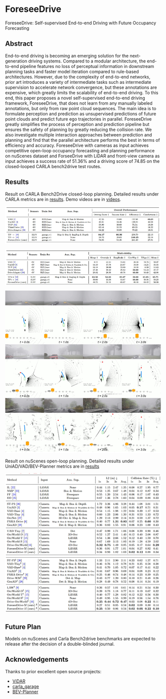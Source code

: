 # ForeseeDrive
ForeseeDrive: Self-supervised End-to-end Driving with Future Occupancy Forecasting


## Abstract
End-to-end driving is becoming an emerging solution for the next-generation driving systems. Compared to a modular architecture, the end-to-end pipeline features no loss of perceptual information in downstream planning tasks and faster model iteration compared to rule-based architectures. However, due to the complexity of end-to-end networks, prior art introduces a variety of intermediate tasks such as intermediate supervision to accelerate network convergence, but these annotations are expensive, which greatly limits the scalability of end-to-end driving. To this end, this paper proposes a novel self-supervised end-to-end driving framework, ForeseeDrive, that does not learn from any manually labeled annotations, but only from raw point cloud sequences. The main idea is to formulate perception and prediction as unsupervised predictions of future point clouds and predict future ego trajectories in parallel. ForeseeDrive greatly simplifies the process of perception and prediction pipeline but ensures the safety of planning by greatly reducing the collision rate. We also investigate multiple interaction approaches between prediction and planning and find that the parallel architecture performs the best in terms of efficiency and accuracy. ForeseeDrive with cameras as input achieves competitive open-loop occupancy forecasting and planning performance on nuScenes dataset and ForseeDrive with LiDAR and front-view camera as input achieves a success rate of 51.36\% and a driving score of 74.85 on the closed-looped CARLA bench2drive test routes.

## Results
Result on CARLA Bench2Drive closed-loop planning. Detailed results under CARLA metrics are in [results](https://cloud.tsinghua.edu.cn/d/f5048727f38b425fbf29/). Demo videos are in [videos](https://cloud.tsinghua.edu.cn/d/1be44f7cf29c4f29b58d/).


![image](assets/foreseedrive_b2d_overall.png)

![image](assets/foreseedrive_b2d_multi_ability.png)

![image](assets/foreseedrive_b2d_vis.png)




Result on nuScenes open-loop planning. Detailed results under UniAD/VAD/BEV-Planner metrics are in [results](https://cloud.tsinghua.edu.cn/d/abaad10c591b4041b13b/)

![image](assets/foreseedrive_nusc.png)




## Future Plan
Models on nuScenes and Carla Bench2drive benchmarks are expected to release after the decision of a double-blinded journal.


## Acknowledgements
Thanks to prior excellent open source projects:

- [ViDAR](https://github.com/OpenDriveLab/ViDAR)
- [carla_garage](https://github.com/autonomousvision/carla_garage)
- [BEV-Planner](https://github.com/NVlabs/BEV-Planner)


